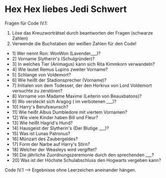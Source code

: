 <h1> Hex Hex liebes Jedi Schwert </h1>

Fragen für Code IV.1:

1. Löse das Kreuzworträtsel durch beantworten der Fragen (schwarze Zahlen)
2. Verwende die Buchstaben der weißen Zahlen für den Code!

- 1] Wer nennt Ron: WonWon (Lavender___)?
- 2] Vorname Slytherin's (Schulgründer)?
- 3] In welches Tier (Animagus) kann sich Rita Kimmkorn verwandeln?
- 4] Wie lautet Remus Lupins zweiter Vorname?
- 5] Schlange von Voldemort?
- 6] Wie heißt der Stadionsprecher (Vorname)?
- 7] Initialen von dem Todesser, der den Horkrux von Lord Voldemort versuchte zu zerstören?
- 8] Vorname von Madame Maxime (Leiterin von Beauxbatons)?
- 9] Wo versteckt sich Aragog ( im verbotenen ___)?
- 10] Harry's Berufswunsch?
- 11] Wie heißt Albus Dumbledore mit viertem Vornamen?
- 12] Wie viele Kinder haben Bill und Fleur?
- 13] Wie heißt Hagrid's Hund?
- 14] Hausgeist der Slytherin's (Der Blutige ___)?
- 15] Was ist Lunas Patronus?
- 16] Münzart des Zaubergeldes?
- 17] Form der Narbe auf Harry's Stirn?
- 18] Welcher der Weasleys wird vergiftet?
- 19] Die jährliche Zuordnungszeremonie durch den sprechenden ___?
- 20] Was ist der Höchste Schulabschluss den Hogwarts vergeben kann?

Code IV.1 --> Ergebnisse ohne Leerzeichen aneinander hängen.